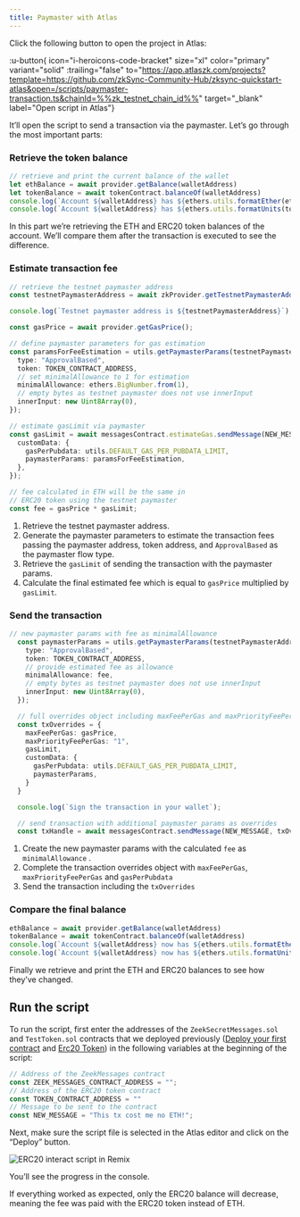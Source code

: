 ```yaml
---
title: Paymaster with Atlas
---
```


Click the following button to open the project in Atlas:

:u-button{ icon="i-heroicons-code-bracket" size="xl" color="primary" variant="solid" :trailing="false"
to="https://app.atlaszk.com/projects?template=https://github.com/zkSync-Community-Hub/zksync-quickstart-atlas&open=/scripts/paymaster-transaction.ts&chainId=%%zk_testnet_chain_id%%"
target="_blank" label="Open script in Atlas"}

It’ll open the script to send a transaction via the paymaster. Let’s go through the most important parts:

### Retrieve the token balance

```typescript
// retrieve and print the current balance of the wallet
let ethBalance = await provider.getBalance(walletAddress)
let tokenBalance = await tokenContract.balanceOf(walletAddress)
console.log(`Account ${walletAddress} has ${ethers.utils.formatEther(ethBalance)} ETH`);
console.log(`Account ${walletAddress} has ${ethers.utils.formatUnits(tokenBalance, 18)} tokens`);
```

In this part we’re retrieving the ETH and ERC20 token balances of the account. We’ll compare them after the transaction
is executed to see the difference.

### Estimate transaction fee

```typescript
// retrieve the testnet paymaster address
const testnetPaymasterAddress = await zkProvider.getTestnetPaymasterAddress();

console.log(`Testnet paymaster address is ${testnetPaymasterAddress}`);

const gasPrice = await provider.getGasPrice();

// define paymaster parameters for gas estimation
const paramsForFeeEstimation = utils.getPaymasterParams(testnetPaymasterAddress, {
  type: "ApprovalBased",
  token: TOKEN_CONTRACT_ADDRESS,
  // set minimalAllowance to 1 for estimation
  minimalAllowance: ethers.BigNumber.from(1),
  // empty bytes as testnet paymaster does not use innerInput
  innerInput: new Uint8Array(0),
});

// estimate gasLimit via paymaster
const gasLimit = await messagesContract.estimateGas.sendMessage(NEW_MESSAGE, {
  customData: {
    gasPerPubdata: utils.DEFAULT_GAS_PER_PUBDATA_LIMIT,
    paymasterParams: paramsForFeeEstimation,
  },
});

// fee calculated in ETH will be the same in
// ERC20 token using the testnet paymaster
const fee = gasPrice * gasLimit;
```

1. Retrieve the testnet paymaster address.
2. Generate the paymaster parameters to estimate the transaction fees passing the paymaster address, token address, and
   `ApprovalBased` as the paymaster flow type.
3. Retrieve the `gasLimit` of sending the transaction with the paymaster params.
4. Calculate the final estimated fee which is equal to `gasPrice` multiplied by `gasLimit`.

### Send the transaction

```typescript
// new paymaster params with fee as minimalAllowance
  const paymasterParams = utils.getPaymasterParams(testnetPaymasterAddress, {
    type: "ApprovalBased",
    token: TOKEN_CONTRACT_ADDRESS,
    // provide estimated fee as allowance
    minimalAllowance: fee,
    // empty bytes as testnet paymaster does not use innerInput
    innerInput: new Uint8Array(0),
  });

  // full overrides object including maxFeePerGas and maxPriorityFeePerGas
  const txOverrides = {
    maxFeePerGas: gasPrice,
    maxPriorityFeePerGas: "1",
    gasLimit,
    customData: {
      gasPerPubdata: utils.DEFAULT_GAS_PER_PUBDATA_LIMIT,
      paymasterParams,
    }
  }

  console.log(`Sign the transaction in your wallet`);

  // send transaction with additional paymaster params as overrides
  const txHandle = await messagesContract.sendMessage(NEW_MESSAGE, txOverrides);
```

1. Create the new paymaster params with the calculated `fee` as `minimalAllowance` .
2. Complete the transaction overrides object with `maxFeePerGas`, `maxPriorityFeePerGas` and `gasPerPubdata`
3. Send the transaction including the `txOverrides`

### Compare the final balance

```typescript
ethBalance = await provider.getBalance(walletAddress)
tokenBalance = await tokenContract.balanceOf(walletAddress)
console.log(`Account ${walletAddress} now has ${ethers.utils.formatEther(ethBalance)} ETH`);
console.log(`Account ${walletAddress} now has ${ethers.utils.formatUnits(tokenBalance, 18)} tokens`);
```

Finally we retrieve and print the ETH and ERC20 balances to see how they’ve changed.

## Run the script

To run the script, first enter the addresses of the `ZeekSecretMessages.sol` and `TestToken.sol` contracts that we
deployed previously ([Deploy your first contract](/build/quick-start/deploy-your-first-contract) and
[Erc20 Token](/build/quick-start/erc20-token)) in the following variables at the beginning of
the script:

```typescript
// Address of the ZeekMessages contract
const ZEEK_MESSAGES_CONTRACT_ADDRESS = "";
// Address of the ERC20 token contract
const TOKEN_CONTRACT_ADDRESS = ""
// Message to be sent to the contract
const NEW_MESSAGE = "This tx cost me no ETH!";
```

Next, make sure the script file is selected in the Atlas editor and click on the “Deploy” button.

![ERC20 interact script in Remix](/images/101-paymasters/atlas-paymaster-script.png)

You’ll see the progress in the console.

If everything worked as expected, only the ERC20 balance will decrease, meaning the fee was paid with the ERC20 token
instead of ETH.
